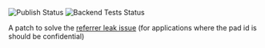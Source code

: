 ![Publish Status](https://github.com/ether/ep_hide_referrer/workflows/Node.js%20Package/badge.svg) ![Backend Tests Status](https://github.com/ether/ep_hide_referrer/workflows/Backend%20tests/badge.svg)

A patch to solve the [referrer leak issue](https://github.com/ether/etherpad-lite/issues/1603) (for applications where the pad id is should be confidential)
